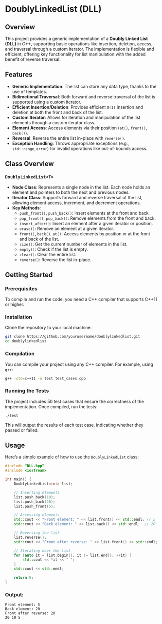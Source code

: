 # DoublyLinkedList (DLL)

## Overview

This project provides a generic implementation of a **Doubly Linked List (DLL)** in C++, supporting basic operations like insertion, deletion, access, and traversal through a custom iterator. The implementation is flexible and efficient, offering key functionality for list manipulation with the added benefit of reverse traversal.

## Features

- **Generic Implementation**: The list can store any data type, thanks to the use of templates.
- **Bidirectional Traversal**: Both forward and reverse traversal of the list is supported using a custom iterator.
- **Efficient Insertion/Deletion**: Provides efficient `O(1)` insertion and deletion at both the front and back of the list.
- **Custom Iterator**: Allows for iteration and manipulation of the list elements through a custom iterator class.
- **Element Access**: Access elements via their position (`at()`, `front()`, `back()`).
- **Reversal**: Reverse the entire list in-place with `reverse()`.
- **Exception Handling**: Throws appropriate exceptions (e.g., `std::range_error`) for invalid operations like out-of-bounds access.

## Class Overview

### `DoublyLinkedList<T>`

- **Node Class**: Represents a single node in the list. Each node holds an element and pointers to both the next and previous nodes.
- **Iterator Class**: Supports forward and reverse traversal of the list, allowing element access, increment, and decrement operations.
- **Key Methods**:
  - `push_front()`, `push_back()`: Insert elements at the front and back.
  - `pop_front()`, `pop_back()`: Remove elements from the front and back.
  - `insert_after()`: Insert an element after a given iterator or position.
  - `erase()`: Remove an element at a given iterator.
  - `front()`, `back()`, `at()`: Access elements by position or at the front and back of the list.
  - `size()`: Get the current number of elements in the list.
  - `empty()`: Check if the list is empty.
  - `clear()`: Clear the entire list.
  - `reverse()`: Reverse the list in-place.

## Getting Started

### Prerequisites

To compile and run the code, you need a C++ compiler that supports C++11 or higher.

### Installation

Clone the repository to your local machine:

```bash
git clone https://github.com/yourusername/doublylinkedlist.git
cd doublylinkedlist
```

### Compilation

You can compile your project using any C++ compiler. For example, using `g++`:

```bash
g++ -std=c++11 -o test test_cases.cpp
```

### Running the Tests

The project includes 50 test cases that ensure the correctness of the implementation. Once compiled, run the tests:

```bash
./test
```

This will output the results of each test case, indicating whether they passed or failed.

## Usage

Here’s a simple example of how to use the `DoublyLinkedList` class:

```cpp
#include "DLL.hpp"
#include <iostream>

int main() {
    DoublyLinkedList<int> list;

    // Inserting elements
    list.push_back(10);
    list.push_back(20);
    list.push_front(5);

    // Accessing elements
    std::cout << "Front element: " << list.front() << std::endl; // 5
    std::cout << "Back element: " << list.back() << std::endl;  // 20

    // Reversing the list
    list.reverse();
    std::cout << "Front after reverse: " << list.front() << std::endl; // 20

    // Iterating over the list
    for (auto it = list.begin(); it != list.end(); ++it) {
        std::cout << *it << " ";
    }
    std::cout << std::endl;

    return 0;
}
```

### Output:
```
Front element: 5
Back element: 20
Front after reverse: 20
20 10 5 
```
